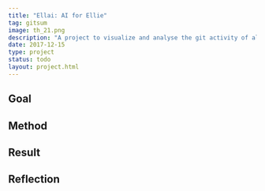 ```yaml
---
title: "Ellai: AI for Ellie"
tag: gitsum
image: th_21.png
description: "A project to visualize and analyse the git activity of all students in a semester."
date: 2017-12-15
type: project
status: todo
layout: project.html
---
```


## Goal

## Method

## Result

## Reflection
